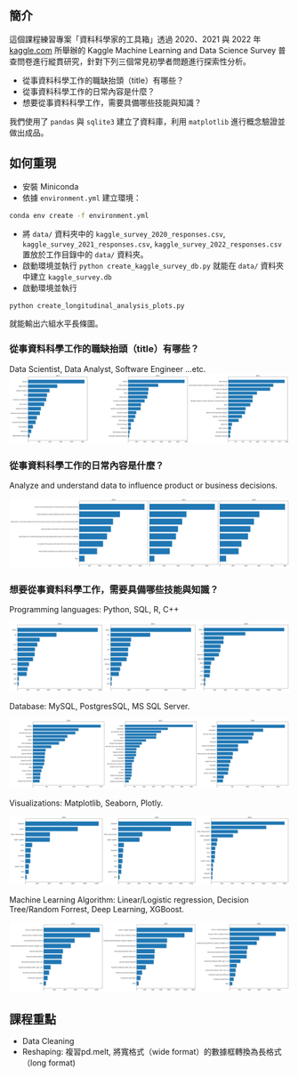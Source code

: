 ## 簡介
這個課程練習專案「資料科學家的工具箱」透過 2020、2021 與 2022 年 [kaggle.com](https://www.kaggle.com) 所舉辦的 Kaggle Machine Learning and Data Science Survey 普查問卷進行縱貫研究，針對下列三個常見初學者問題進行探索性分析。

- 從事資料科學工作的職缺抬頭（title）有哪些？
- 從事資料科學工作的日常內容是什麼？
- 想要從事資料科學工作，需要具備哪些技能與知識？

我們使用了 `pandas` 與 `sqlite3` 建立了資料庫，利用 `matplotlib` 進行概念驗證並做出成品。

## 如何重現
- 安裝 Miniconda
- 依據 `environment.yml` 建立環境：
```bash
conda env create -f environment.yml
```
- 將 `data/` 資料夾中的 `kaggle_survey_2020_responses.csv`, `kaggle_survey_2021_responses.csv`, `kaggle_survey_2022_responses.csv` 置放於工作目錄中的 `data/` 資料夾。
- 啟動環境並執行 `python create_kaggle_survey_db.py` 就能在 `data/` 資料夾中建立 `kaggle_survey.db`
- 啟動環境並執行 
```bash
python create_longitudinal_analysis_plots.py 
```
就能輸出六組水平長條圖。

### 從事資料科學工作的職缺抬頭（title）有哪些？

Data Scientist, Data Analyst, Software Engineer ...etc.
![](data_scientists_job_titles.png)

### 從事資料科學工作的日常內容是什麼？

Analyze and understand data to influence product or business decisions.

![](data_scientists_job_task.png)

### 想要從事資料科學工作，需要具備哪些技能與知識？

Programming languages: Python, SQL, R, C++

![](data_scientists_job_programming_languages.png)

Database: MySQL, PostgresSQL, MS SQL Server. 

![](data_scientists_job_databases.png)

Visualizations: Matplotlib, Seaborn, Plotly.

![](data_scientists_job_visualsation.png)

Machine Learning Algorithm: Linear/Logistic regression, Decision Tree/Random Forrest, Deep Learning, XGBoost.

![](data_scientists_job_machine_learnings.png)

## 課程重點

- Data Cleaning
- Reshaping: 複習pd.melt, 將寬格式（wide format）的數據框轉換為長格式（long format)